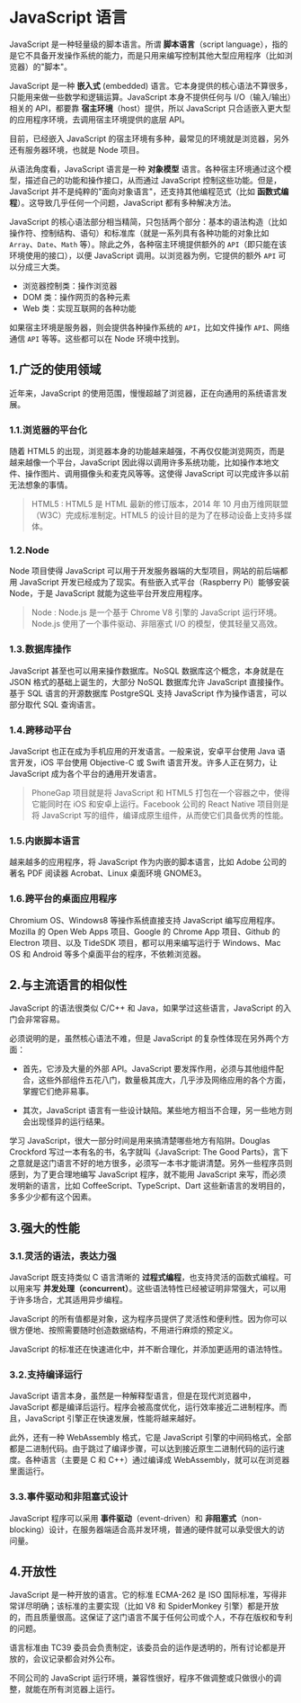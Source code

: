 # JavaScript 语言

JavaScript 是一种轻量级的脚本语言。所谓 **脚本语言**（script language），指的是它不具备开发操作系统的能力，而是只用来编写控制其他大型应用程序（比如浏览器）的"脚本"。

JavaScript 是一种 **嵌入式** (embedded) 语言。它本身提供的核心语法不算很多，只能用来做一些数学和逻辑运算。JavaScript 本身不提供任何与 I/O（输入/输出）相关的 API，都要靠 **宿主环境**（host）提供，所以 JavaScript 只合适嵌入更大型的应用程序环境，去调用宿主环境提供的底层 API。

目前，已经嵌入 JavaScript 的宿主环境有多种，最常见的环境就是浏览器，另外还有服务器环境，也就是 Node 项目。

从语法角度看，JavaScript 语言是一种 **对象模型** 语言。各种宿主环境通过这个模型，描述自己的功能和操作接口，从而通过 JavaScript 控制这些功能。但是，JavaScript 并不是纯粹的"面向对象语言"，还支持其他编程范式（比如 **函数式编程**）。这导致几乎任何一个问题，JavaScript 都有多种解决方法。

JavaScript 的核心语法部分相当精简，只包括两个部分：基本的语法构造（比如操作符、控制结构、语句）和标准库（就是一系列具有各种功能的对象比如 `Array`、`Date`、`Math` 等）。除此之外，各种宿主环境提供额外的 `API`（即只能在该环境使用的接口），以便 JavaScript 调用。以浏览器为例，它提供的额外 `API` 可以分成三大类。

- 浏览器控制类：操作浏览器
- DOM 类：操作网页的各种元素
- Web 类：实现互联网的各种功能

如果宿主环境是服务器，则会提供各种操作系统的 `API`，比如文件操作 `API`、网络通信 `API` 等等。这些都可以在 Node 环境中找到。

## 1.广泛的使用领域

近年来，JavaScript 的使用范围，慢慢超越了浏览器，正在向通用的系统语言发展。

### 1.1.浏览器的平台化

随着 HTML5 的出现，浏览器本身的功能越来越强，不再仅仅能浏览网页，而是越来越像一个平台，JavaScript 因此得以调用许多系统功能，比如操作本地文件、操作图片、调用摄像头和麦克风等等。这使得 JavaScript 可以完成许多以前无法想象的事情。

> HTML5 : HTML5 是 HTML 最新的修订版本，2014 年 10 月由万维网联盟（W3C）完成标准制定。HTML5 的设计目的是为了在移动设备上支持多媒体。

### 1.2.Node

Node 项目使得 JavaScript 可以用于开发服务器端的大型项目，网站的前后端都用 JavaScript 开发已经成为了现实。有些嵌入式平台（Raspberry Pi）能够安装 Node，于是 JavaScript 就能为这些平台开发应用程序。

> Node : Node.js 是一个基于 Chrome V8 引擎的 JavaScript 运行环境。 Node.js 使用了一个事件驱动、非阻塞式 I/O 的模型，使其轻量又高效。

### 1.3.数据库操作

JavaScript 甚至也可以用来操作数据库。NoSQL 数据库这个概念，本身就是在 JSON 格式的基础上诞生的，大部分 NoSQL 数据库允许 JavaScript 直接操作。基于 SQL 语言的开源数据库 PostgreSQL 支持 JavaScript 作为操作语言，可以部分取代 SQL 查询语言。

### 1.4.跨移动平台

JavaScript 也正在成为手机应用的开发语言。一般来说，安卓平台使用 Java 语言开发，iOS 平台使用 Objective-C 或 Swift 语言开发。许多人正在努力，让 JavaScript 成为各个平台的通用开发语言。

> PhoneGap 项目就是将 JavaScript 和 HTML5 打包在一个容器之中，使得它能同时在 iOS 和安卓上运行。Facebook 公司的 React Native 项目则是将 JavaScript 写的组件，编译成原生组件，从而使它们具备优秀的性能。

### 1.5.内嵌脚本语言

越来越多的应用程序，将 JavaScript 作为内嵌的脚本语言，比如 Adobe 公司的著名 PDF 阅读器 Acrobat、Linux 桌面环境 GNOME3。

### 1.6.跨平台的桌面应用程序

Chromium OS、Windows8 等操作系统直接支持 JavaScript 编写应用程序。Mozilla 的 Open Web Apps 项目、Google 的 Chrome App 项目、Github 的 Electron 项目、以及 TideSDK 项目，都可以用来编写运行于 Windows、Mac OS 和 Android 等多个桌面平台的程序，不依赖浏览器。

## 2.与主流语言的相似性

JavaScript 的语法很类似 C/C++ 和 Java，如果学过这些语言，JavaScript 的入门会非常容易。

必须说明的是，虽然核心语法不难，但是 JavaScript 的复杂性体现在另外两个方面：

- 首先，它涉及大量的外部 API。JavaScript 要发挥作用，必须与其他组件配合，这些外部组件五花八门，数量极其庞大，几乎涉及网络应用的各个方面，掌握它们绝非易事。

- 其次，JavaScript 语言有一些设计缺陷。某些地方相当不合理，另一些地方则会出现怪异的运行结果。

学习 JavaScript，很大一部分时间是用来搞清楚哪些地方有陷阱。Douglas Crockford 写过一本有名的书，名字就叫《JavaScript: The Good Parts》，言下之意就是这门语言不好的地方很多，必须写一本书才能讲清楚。另外一些程序员则感到，为了更合理地编写 JavaScript 程序，就不能用 JavaScript 来写，而必须发明新的语言，比如 CoffeeScript、TypeScript、Dart 这些新语言的发明目的，多多少少都有这个因素。

## 3.强大的性能

### 3.1.灵活的语法，表达力强

JavaScript 既支持类似 C 语言清晰的 **过程式编程**，也支持灵活的函数式编程。可以用来写 **并发处理（concurrent）**。这些语法特性已经被证明非常强大，可以用于许多场合，尤其适用异步编程。

JavaScript 的所有值都是对象，这为程序员提供了灵活性和便利性。因为你可以很方便地、按照需要随时创造数据结构，不用进行麻烦的预定义。

JavaScript 的标准还在快速进化中，并不断合理化，并添加更适用的语法特性。

### 3.2.支持编译运行

JavaScript 语言本身，虽然是一种解释型语言，但是在现代浏览器中，JavaScript 都是编译后运行。程序会被高度优化，运行效率接近二进制程序。而且，JavaScript 引擎正在快速发展，性能将越来越好。

此外，还有一种 WebAssembly 格式，它是 JavaScript 引擎的中间码格式，全部都是二进制代码。由于跳过了编译步骤，可以达到接近原生二进制代码的运行速度。各种语言（主要是 C 和 C++）通过编译成 WebAssembly，就可以在浏览器里面运行。

### 3.3.事件驱动和非阻塞式设计

JavaScript 程序可以采用 **事件驱动**（event-driven）和 **非阻塞式**（non-blocking）设计，在服务器端适合高并发环境，普通的硬件就可以承受很大的访问量。

## 4.开放性

JavaScript 是一种开放的语言。它的标准 ECMA-262 是 ISO 国际标准，写得非常详尽明确；该标准的主要实现（比如 V8 和 SpiderMonkey 引擎）都是开放的，而且质量很高。这保证了这门语言不属于任何公司或个人，不存在版权和专利的问题。

语言标准由 TC39 委员会负责制定，该委员会的运作是透明的，所有讨论都是开放的，会议记录都会对外公布。

不同公司的 JavaScript 运行环境，兼容性很好，程序不做调整或只做很小的调整，就能在所有浏览器上运行。
